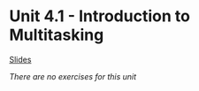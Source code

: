 # Unit 4.1 - Introduction to Multitasking

<a href="/slides/4_1/" target="_blank">Slides</a>


*There are no exercises for this unit*